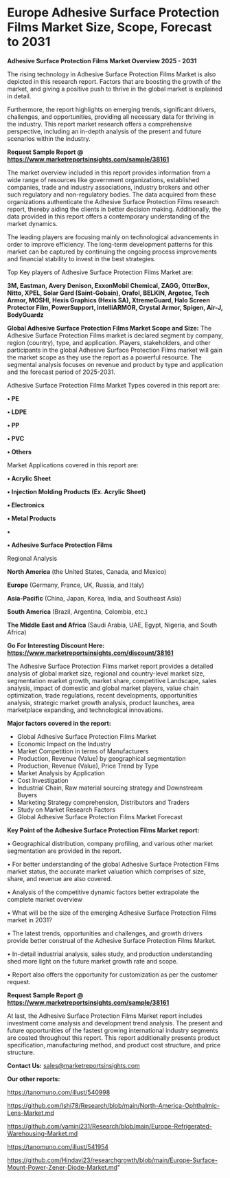 # Europe Adhesive Surface Protection Films Market Size, Scope, Forecast to 2031

<Strong> Adhesive Surface Protection Films Market Overview 2025 - 2031</strong>

The rising technology in Adhesive Surface Protection Films Market is also depicted in this research report. Factors that are boosting the growth of the market, and giving a positive push to thrive in the global market is explained in detail.

Furthermore, the report highlights on emerging trends, significant drivers, challenges, and opportunities, providing all necessary data for thriving in the industry. This report market research offers a comprehensive perspective, including an in-depth analysis of the present and future scenarios within the industry.

<strong>Request Sample Report @ <a href=https://www.marketreportsinsights.com/sample/38161>https://www.marketreportsinsights.com/sample/38161</a></strong>

The market overview included in this report provides information from a wide range of resources like government organizations, established companies, trade and industry associations, industry brokers and other such regulatory and non-regulatory bodies. The data acquired from these organizations authenticate the Adhesive Surface Protection Films research report, thereby aiding the clients in better decision making. Additionally, the data provided in this report offers a contemporary understanding of the market dynamics.

The leading players are focusing mainly on technological advancements in order to improve efficiency. The long-term development patterns for this market can be captured by continuing the ongoing process improvements and financial stability to invest in the best strategies.

Top Key players of Adhesive Surface Protection Films Market are:

<strong>3M, Eastman, Avery Denison, ExxonMobil Chemical, ZAGG, OtterBox, Nitto, XPEL, Solar Gard (Saint-Gobain), Orafol, BELKIN, Argotec, Tech Armor, MOSHI, Hexis Graphics (Hexis SA), XtremeGuard, Halo Screen Protector Film, PowerSupport, intelliARMOR, Crystal Armor, Spigen, Air-J, BodyGuardz</strong>

<strong><b>Global Adhesive Surface Protection Films Market Scope and Size:</b></strong>
The Adhesive Surface Protection Films market is declared segment by company, region (country), type, and application. Players, stakeholders, and other participants in the global Adhesive Surface Protection Films market will gain the market scope as they use the report as a powerful resource. The segmental analysis focuses on revenue and product by type and application and the forecast period of 2025-2031.

Adhesive Surface Protection Films Market Types covered in this report are:

<strong>•  PE

•  LDPE

•  PP

•  PVC

•  Others</strong>

Market Applications covered in this report are:

<strong>•  Acrylic Sheet

•  Injection Molding Products (Ex. Acrylic Sheet)

•  Electronics

•  Metal Products

•  

•  Adhesive Surface Protection Films</strong> 

Regional Analysis

<strong>North America</strong> (the United States, Canada, and Mexico)

<strong>Europe</strong> (Germany, France, UK, Russia, and Italy)

<strong>Asia-Pacific</strong> (China, Japan, Korea, India, and Southeast Asia)

<strong>South America</strong> (Brazil, Argentina, Colombia, etc.)

<strong>The Middle East and Africa</strong> (Saudi Arabia, UAE, Egypt, Nigeria, and South Africa)

<strong>Go For Interesting Discount Here: <a href=https://www.marketreportsinsights.com/discount/38161>https://www.marketreportsinsights.com/discount/38161</a></strong>

The Adhesive Surface Protection Films market report provides a detailed analysis of global market size, regional and country-level market size, segmentation market growth, market share, competitive Landscape, sales analysis, impact of domestic and global market players, value chain optimization, trade regulations, recent developments, opportunities analysis, strategic market growth analysis, product launches, area marketplace expanding, and technological innovations.

<strong><b>Major factors covered in the report:</b></strong>
<ul>
  <li>Global Adhesive Surface Protection Films Market </li>
  <li>Economic Impact on the Industry</li>
  <li>Market Competition in terms of Manufacturers</li>
  <li>Production, Revenue (Value) by geographical segmentation</li>
  <li>Production, Revenue (Value), Price Trend by Type</li>
  <li>Market Analysis by Application</li>
  <li>Cost Investigation</li>
  <li>Industrial Chain, Raw material sourcing strategy and Downstream Buyers</li>
  <li>Marketing Strategy comprehension, Distributors and Traders</li>
  <li>Study on Market Research Factors</li>
  <li>Global Adhesive Surface Protection Films Market Forecast</li>
</ul>

<strong><b>Key Point of the Adhesive Surface Protection Films Market report:</b></strong>

• Geographical distribution, company profiling, and various other market segmentation are provided in the report.

• For better understanding of the global Adhesive Surface Protection Films market status, the accurate market valuation which comprises of size, share, and revenue are also covered.

• Analysis of the competitive dynamic factors better extrapolate the complete market overview

• What will be the size of the emerging Adhesive Surface Protection Films market in 2031?

• The latest trends, opportunities and challenges, and growth drivers provide better construal of the Adhesive Surface Protection Films Market.

• In-detail industrial analysis, sales study, and production understanding shed more light on the future market growth rate and scope.

• Report also offers the opportunity for customization as per the customer request.

<strong>Request Sample Report @ <a href=https://www.marketreportsinsights.com/sample/38161>https://www.marketreportsinsights.com/sample/38161</a></strong>

At last, the Adhesive Surface Protection Films Market report includes investment come analysis and development trend analysis. The present and future opportunities of the fastest growing international industry segments are coated throughout this report. This report additionally presents product specification, manufacturing method, and product cost structure, and price structure.

<strong>Contact Us:</strong>
sales@marketreportsinsights.com

<strong>Our other reports:</strong>

<a href=https://tanomuno.com/illust/540998>https://tanomuno.com/illust/540998</a>

<a href=https://github.com/Ishi78/Research/blob/main/North-America-Ophthalmic-Lens-Market.md>https://github.com/Ishi78/Research/blob/main/North-America-Ophthalmic-Lens-Market.md</a>

<a href=https://github.com/yamini231/Research/blob/main/Europe-Refrigerated-Warehousing-Market.md>https://github.com/yamini231/Research/blob/main/Europe-Refrigerated-Warehousing-Market.md</a>

<a href=https://tanomuno.com/illust/541954>https://tanomuno.com/illust/541954</a>

<a href=https://github.com/Hindavi23/researchgrowth/blob/main/Europe-Surface-Mount-Power-Zener-Diode-Market.md>https://github.com/Hindavi23/researchgrowth/blob/main/Europe-Surface-Mount-Power-Zener-Diode-Market.md</a>"
